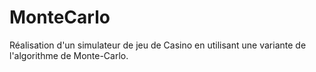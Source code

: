 # MonteCarlo

Réalisation d'un simulateur de jeu de Casino en utilisant une variante
de l'algorithme de Monte-Carlo.
